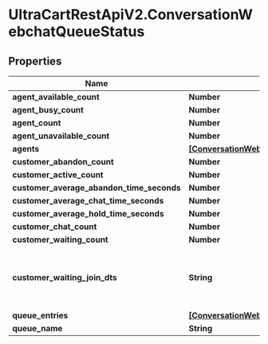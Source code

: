 # UltraCartRestApiV2.ConversationWebchatQueueStatus

## Properties

Name | Type | Description | Notes
------------ | ------------- | ------------- | -------------
**agent_available_count** | **Number** |  | [optional] 
**agent_busy_count** | **Number** |  | [optional] 
**agent_count** | **Number** |  | [optional] 
**agent_unavailable_count** | **Number** |  | [optional] 
**agents** | [**[ConversationWebchatQueueStatusAgent]**](ConversationWebchatQueueStatusAgent.md) |  | [optional] 
**customer_abandon_count** | **Number** |  | [optional] 
**customer_active_count** | **Number** |  | [optional] 
**customer_average_abandon_time_seconds** | **Number** |  | [optional] 
**customer_average_chat_time_seconds** | **Number** |  | [optional] 
**customer_average_hold_time_seconds** | **Number** |  | [optional] 
**customer_chat_count** | **Number** |  | [optional] 
**customer_waiting_count** | **Number** |  | [optional] 
**customer_waiting_join_dts** | **String** | Date/time that the oldest person joined the queue | [optional] 
**queue_entries** | [**[ConversationWebchatQueueStatusQueueEntry]**](ConversationWebchatQueueStatusQueueEntry.md) |  | [optional] 
**queue_name** | **String** |  | [optional] 


